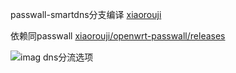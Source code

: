  passwall-smartdns分支编译 [xiaorouji](https://github.com/xiaorouji/openwrt-passwall/tree/luci-smartdns-dev)

依赖同passwall [xiaorouji/openwrt-passwall/releases](https://github.com/xiaorouji/openwrt-passwall/releases)

![imag dns分流选项](https://github.com/yoier/passwall-smartdns-dev-build/blob/luci-smartdns-new-version/img/1.png)

